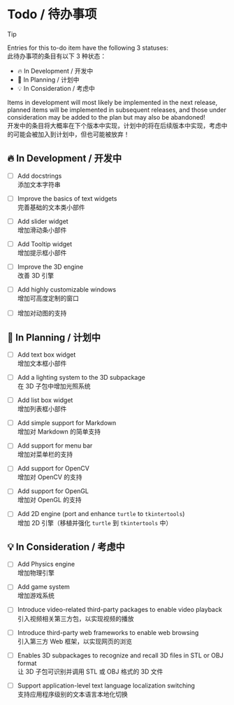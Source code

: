 Todo / 待办事项
==============

> [!TIP]  
> Entries for this to-do item have the following 3 statuses:  
> 此待办事项的条目有以下 3 种状态：
> 
> * 🔥 In Development / 开发中
> * 📌 In Planning / 计划中
> * 💡 In Consideration / 考虑中
> 
> Items in development will most likely be implemented in the next release, planned items will be implemented in subsequent releases, and those under consideration may be added to the plan but may also be abandoned!  
> 开发中的条目将大概率在下个版本中实现，计划中的将在后续版本中实现，考虑中的可能会被加入到计划中，但也可能被放弃！

🔥 In Development / 开发中
--------------------------

- [ ] Add docstrings  
添加文本字符串

- [ ] Improve the basics of text widgets  
完善基础的文本类小部件

- [ ] Add slider widget  
增加滑动条小部件

- [ ] Add Tooltip widget  
增加提示框小部件

- [ ] Improve the 3D engine  
改善 3D 引擎

- [ ] Add highly customizable windows  
增加可高度定制的窗口

- [ ] 增加对动图的支持

📌 In Planning / 计划中
-----------------------

- [ ] Add text box widget  
增加文本框小部件

- [ ] Add a lighting system to the 3D subpackage  
在 3D 子包中增加光照系统

- [ ] Add list box widget  
增加列表框小部件

- [ ] Add simple support for Markdown  
增加对 Markdown 的简单支持

- [ ] Add support for menu bar  
增加对菜单栏的支持

- [ ] Add support for OpenCV  
增加对 OpenCV 的支持

- [ ] Add support for OpenGL  
增加对 OpenGL 的支持

- [ ] Add 2D engine (port and enhance `turtle` to `tkintertools`)  
增加 2D 引擎（移植并强化 `turtle` 到 `tkintertools` 中）

💡 In Consideration / 考虑中
----------------------------

- [ ] Add Physics engine  
增加物理引擎

- [ ] Add game system  
增加游戏系统

- [ ] Introduce video-related third-party packages to enable video playback  
引入视频相关第三方包，以实现视频的播放

- [ ] Introduce third-party web frameworks to enable web browsing  
引入第三方 Web 框架，以实现网页的浏览

- [ ] Enables 3D subpackages to recognize and recall 3D files in STL or OBJ format  
让 3D 子包可识别并调用 STL 或 OBJ 格式的 3D 文件

- [ ] Support application-level text language localization switching  
支持应用程序级别的文本语言本地化切换
